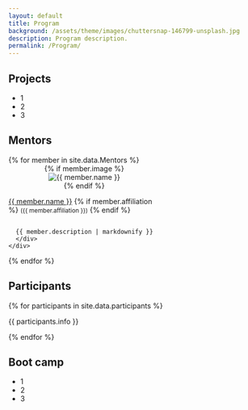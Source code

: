 ```yaml
---
layout: default
title: Program
background: /assets/theme/images/chuttersnap-146799-unsplash.jpg
description: Program description.
permalink: /Program/
---
```


## Projects
- 1
- 2
- 3

## Mentors

<div class="row cards mt-4">
{% for member in site.data.Mentors %}
  <div class="d-flex team-member col-md-6">
    <div class="flex-shrink-0 me-3" style="width: 300px;">
      <div style="position: relative;display: flex;justify-content: center;flex-wrap: wrap;flex-direction: column;align-items: center;">
        {% if member.image %}
        <img src="{{ member.image | relative_url }}" alt="{{ member.name }}">
      {% endif %}
        <p id="{{ member.name | strip | url_encode }}">
        <a href="{{ member.homepage }}">{{ member.name }}</a>
        {% if member.affiliation %}
          <small class="text-muted">({{ member.affiliation }})</small>
        {% endif %}
      </p>

      {{ member.description | markdownify }}  
      </div>
    </div>
  </div>
{% endfor %}
</div>

## Participants
<div class="row cards mt-4">
  {% for participants in site.data.participants %}
  <p class="col-md-6">{{ participants.info }}</p>
  {% endfor %}
</div>

## Boot camp

- 1
- 2
- 3
